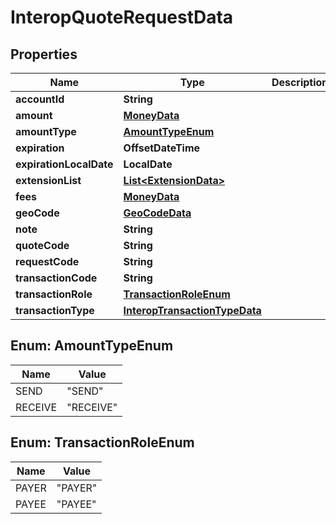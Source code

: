 

# InteropQuoteRequestData


## Properties

| Name | Type | Description | Notes |
|------------ | ------------- | ------------- | -------------|
|**accountId** | **String** |  |  |
|**amount** | [**MoneyData**](MoneyData.md) |  |  |
|**amountType** | [**AmountTypeEnum**](#AmountTypeEnum) |  |  |
|**expiration** | **OffsetDateTime** |  |  [optional] |
|**expirationLocalDate** | **LocalDate** |  |  [optional] |
|**extensionList** | [**List&lt;ExtensionData&gt;**](ExtensionData.md) |  |  [optional] |
|**fees** | [**MoneyData**](MoneyData.md) |  |  [optional] |
|**geoCode** | [**GeoCodeData**](GeoCodeData.md) |  |  [optional] |
|**note** | **String** |  |  [optional] |
|**quoteCode** | **String** |  |  |
|**requestCode** | **String** |  |  [optional] |
|**transactionCode** | **String** |  |  |
|**transactionRole** | [**TransactionRoleEnum**](#TransactionRoleEnum) |  |  |
|**transactionType** | [**InteropTransactionTypeData**](InteropTransactionTypeData.md) |  |  [optional] |



## Enum: AmountTypeEnum

| Name | Value |
|---- | -----|
| SEND | &quot;SEND&quot; |
| RECEIVE | &quot;RECEIVE&quot; |



## Enum: TransactionRoleEnum

| Name | Value |
|---- | -----|
| PAYER | &quot;PAYER&quot; |
| PAYEE | &quot;PAYEE&quot; |



